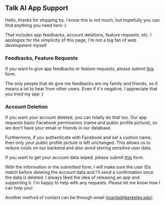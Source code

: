 ## Talk AI App Support

Hello, thanks for stopping by. I know this is not much, but hopefully you can find anything you need here :)

That includes app feedbacks, account deletions, feature requests, etc.
I apologize for the simplicity of this page, I'm not a big fan of web development myself.

### Feedbacks, Feature Requests

If you want to give app feedbacks or feature requests, please submit [this](https://forms.gle/5dnL9EkvBgTbyf4c9) form.

The only people that do give me feedbacks are my family and friends, so it means a lot to hear from other users.
Even if it's negative, I appreciate that you tried my app :)

### Account Deletion

If you want your account deleted, you can totally do that too.
Our app requests basic Facebook permissions (name and public profile picture), so we don't have your email or friends in our database.

Furthermore, if you authenticate with Facebook and set a custom name, then only your public profile picture is left unchanged.
This allows us to reduce costs on our backend and also avoid storing sensitive user data.

If you want to get your account data wiped, please submit [this](https://forms.gle/y4B7R2nmDbFHyduv8) form.

With the information in the submitted form, I will make sure the user IDs match before deleting the account data and I'll send a confirmation once the data is deleted.
I always liked the idea of releasing an app and supporting it. I'm happy to help with any requests. Please let me know how I can help you!

Another method of contact can be through email (manlai@berkeley.edu).
